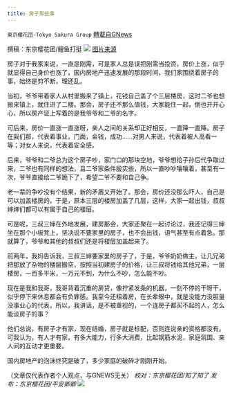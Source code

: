 ```yaml
---
title: 房子那些事
---
```

`東京櫻花団-Tokyo Sakura Group` [轉載自GNews](https://gnews.org/zh-hans/1547102/)

撰稿：东京樱花团/鲤鱼打挺
![](https://assets.gnews.org/wp-content/uploads/2021/09/image-293.png)
[图片来源](http://www.business-circle.com.au/?p=7062)

房子对于我家来说，一直是刚需，可是家人总是误把刚需当投资，房价上涨，似乎就显得自己身价也涨了，国内房地产迅速发展的那段时间，我们家围绕着房子的事，始终是剪不断，理还乱。

当初，爷爷带着家人从村里搬来了镇上，花钱自己盖了个三层楼房，这时二爷也想搬来镇上，就住进了二楼。那会，房子还不那么值钱，大家能住一起，倒也开开心心，所以房产证上写着的是我爷爷和二爷的名字。

可后来，房价一直涨一直涨呀，亲人之间的关系却正好相反，一直降一直降。房子在我们那，代表着事业，门面，金钱，成功……对男人来说，代表着被人高看一等；对女人来说，代表着安全感。

后来，爷爷和二爷总为这个房子吵，家门口的那块空地，爷爷想给子孙后代争取过来，二爷也有同样的想法，且二爷家条件殷实些，所以一直吵吵嚷嚷着，甚至有一次，爷爷直接给二爷跪下了，希望二爷不要和自己争。

老一辈的争吵没有个结果，新的矛盾又开始了。那会，房价还没那么吓人，自己是可以加盖楼房的。于是，原本三层的楼房加盖了几层，这样，大家一起出钱，叔叔婶婶们都可以有属于自己的楼层。

可是呢，三叔三婶在外地发展，建房那会，大家还聚在一起讨论过，我还记得三婶坐在那个小板凳上，坚决说不要家里的房子，也不会出钱，语气甚至有点着急。那就算了，爷爷和其他的叔叔们还是将楼层加盖起来了。

前两年，我妈告诉我，三叔三婶要家里的房子了，于是，爷爷奶奶做主，让几兄弟把那放了杂物的楼层搬空，按照当初建房子的价格，让三叔将钱给其他兄弟，一层楼房，一百多平米，一万元不到，为什么不吵，怎么能不吵。

现在是我和我哥，我哥背着沉重的房贷，像拧紧发条的机器，一刻不停的干呀干，似乎停下来休息都会有负罪感。我至今还租着房，在长辈眼中，就是没能力没胆量没事业心的代表，所以，我讲话，是不被重视的，一个连房子都买不起的人，怎么能谈房子的事？

他们总说，有房子才有家，现在结婚，房子就是标配，否则连说亲的资格都没有。可我认为，有人才有家，有多大能力，行多大消费，比起钢筋水泥，家庭氛围、亲人间的互动才更重要。

国内房地产的泡沫终究是破了，多少家庭的破碎才刚刚开始。

（文章仅代表作者个人观点，与GNEWS无关）
*校对：东京樱花团/知了知了
发布：东京樱花团/平安卿卿*
![](https://assets.gnews.org/wp-content/uploads/2021/09/image0-1-18.jpg)
